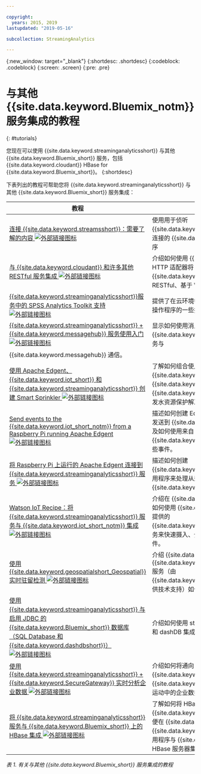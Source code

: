 ```yaml
---

copyright:
  years: 2015, 2019
lastupdated: "2019-05-16"

subcollection: StreamingAnalytics

---
```


<!-- Attribute definitions -->
{:new_window: target="_blank"}
{:shortdesc: .shortdesc}
{:codeblock: .codeblock}
{:screen: .screen}
{:pre: .pre}

# 与其他 {{site.data.keyword.Bluemix_notm}} 服务集成的教程
{: #tutorials}


您现在可以使用 {{site.data.keyword.streaminganalyticsshort}} 与其他 {{site.data.keyword.Bluemix_short}} 服务，包括 {{site.data.keyword.cloudant}} HBase for {{site.data.keyword.Bluemix_short}}。
{:shortdesc}

下表列出的教程可帮助您将 {{site.data.keyword.streaminganalyticsshort}} 与其他 {{site.data.keyword.Bluemix_short}} 服务集成：


|教程|描述|
|----------|--------|
|[连接 {{site.data.keyword.streamsshort}}：需要了解的内容 ![外部链接图标](../../icons/launch-glyph.svg "外部链接图标")](https://ibm.co/2iDHfFt)|使用用于侦听 {{site.data.keyword.streaminganalyticsshort}} 中连接的 {{site.data.keyword.streamsshort}} 操作程序|
|[与 {{site.data.keyword.cloudant}} 和许多其他 RESTful 服务集成 ![外部链接图标](../../icons/launch-glyph.svg "外部链接图标")](https://developer.ibm.com/streamsdev/docs/integrating-with-cloudant-and-many-other-restful-services/)|介绍如何使用 {{site.data.keyword.streamsshort}} HTTP 适配器将 SPL 应用程序集成到 {{site.data.keyword.cloudant}} 以及其他 RESTful、基于 Web 的服务。|
|[{{site.data.keyword.streaminganalyticsshort}}服务中的 SPSS Analytics Toolkit 支持 ![外部链接图标](../../icons/launch-glyph.svg "外部链接图标")](https://developer.ibm.com/streamsdev/docs/spss-in-bluemix-streaming-analytics-service/) |提供了在云环境中有效使用 SPSS Analytics Toolkit 操作程序的一些技巧。|
|[{{site.data.keyword.streaminganalyticsshort}} + {{site.data.keyword.messagehub}} 服务使用入门 ![外部链接图标](../../icons/launch-glyph.svg "外部链接图标") ](https://www.ibm.com/blogs/bluemix/2018/04/get-started-streaming-analytics-message-hub/) |显示如何使用消息传递工具箱从 {{site.data.keyword.streaminganalyticsshort}} 服务与
{{site.data.keyword.messagehub}} 通信。|
|[使用 Apache Edgent、{{site.data.keyword.iot_short}} 和 {{site.data.keyword.streaminganalyticsshort}} 创建 Smart Sprinkler ![外部链接图标](../../icons/launch-glyph.svg "外部链接图标")](https://developer.ibm.com/bluemix/2016/06/01/better-analytics-with-apache-quarks/)|了解如何组合使用 Apache Edgent、{{site.data.keyword.streaminganalyticsshort}}、{{site.data.keyword.iot_short}} 以及其他 {{site.data.keyword.Bluemix_short}} 服务，以开发水资源保护解决方案。|
| [Send events to the {{site.data.keyword.iot_short_notm}} from a Raspberry Pi running Apache Edgent ![外部链接图标](../../icons/launch-glyph.svg "外部链接图标")](https://developer.ibm.com/recipes/tutorials/send-events-to-the-watson-iot-platform-from-a-raspberry-pi-running-apache-edgent/)|描述如何创建 Edgent 应用程序来将传感器中的读数发送到 {{site.data.keyword.iot_short_notm}}，以及如何使用来自 {{site.data.keyword.streamsshort}} 应用程序的那些事件。|
|[将 Raspberry Pi 上运行的 Apache Edgent 连接到 {{site.data.keyword.streaminganalyticsshort}} 服务 ![外部链接图标](../../icons/launch-glyph.svg "外部链接图标")](https://developer.ibm.com/recipes/tutorials/connect-apache-edgent-to-the-streaming-analytics-service-using-the-watson-iot-platform/)|描述如何创建 {{site.data.keyword.streaminganalyticsshort}} 应用程序来处理从运行 Apache Edgent 的设备发送到 {{site.data.keyword.iot_short_notm}} 的事件。|
|[Watson IoT Recipe：将 {{site.data.keyword.streaminganalyticsshort}} 服务与 {{site.data.keyword.iot_short_notm}} 集成 ![外部链接图标](../../icons/launch-glyph.svg "外部链接图标")](https://developer.ibm.com/recipes/tutorials/integrate-ibm-streaming-analytics-service-with-watson-iot-platform/)|介绍在 {{site.data.keyword.iot_short_notm}} 上，如何使用 {{site.data.keyword.Bluemix_short}} 上提供的 {{site.data.keyword.streaminganalyticsshort}} 服务来快速摄入、分析并关联 IoT 设备所发布的事件。|
|[使用 {{site.data.keyword.geospatialshort_Geospatial}} 实时驻留检测 ![外部链接图标](../../icons/launch-glyph.svg "外部链接图标")](https://developer.ibm.com/bluemix/2016/05/27/real-time-hangout-detection/)|介绍 {{site.data.keyword.Bluemix_short}} 中的 {{site.data.keyword.geospatialshort_Geospatial}} 服务（由 {{site.data.keyword.streaminganalyticsshort}} 提供技术支持）如何支持实时地点检测。|
|[使用 {{site.data.keyword.streaminganalyticsshort}} 与启用 JDBC 的 {{site.data.keyword.Bluemix_short}} 数据库（SQL Database 和 {{site.data.keyword.dashdbshort}}）![外部链接图标](../../icons/launch-glyph.svg "外部链接图标")](https://developer.ibm.com/bluemix/2016/01/26/streaming-analytics-with-jdbc-enabled-databases/) |介绍如何使用 streamsx.jdbc 工具箱与 SQL 数据库和 dashDB 集成。|
| [使用 {{site.data.keyword.streaminganalyticsshort}} + {{site.data.keyword.SecureGateway}} 实时分析企业数据 ![外部链接图标](../../icons/launch-glyph.svg "外部链接图标")](https://developer.ibm.com/streamsdev/docs/connect-streaming-analytics-to-your-enterprise/) |介绍如何将通向 {{site.data.keyword.streamsshort}} 源和接收器的 {{site.data.keyword.SecureGateway}} 隧道连接到运动中的企业数据。|
|[将 {{site.data.keyword.streaminganalyticsshort}} 服务与 {{site.data.keyword.Bluemix_short}} 上的 HBase 集成 ![外部链接图标](../../icons/launch-glyph.svg "外部链接图标")](https://developer.ibm.com/streamsdev/docs/integrating-streams-biginsights-hbase-service-bluemix/)|了解如何将 HBase 用于 {{site.data.keyword.Bluemix_short}} 工具箱，以便在 {{site.data.keyword.Bluemix_short}} 上将 {{site.data.keyword.streaminganalyticsshort}} 应用程序与 {{site.data.keyword.bigicloudst}} 中的 HBase 服务器集成。|

*表 1. 有关与其他 {{site.data.keyword.Bluemix_short}} 服务集成的教程*
